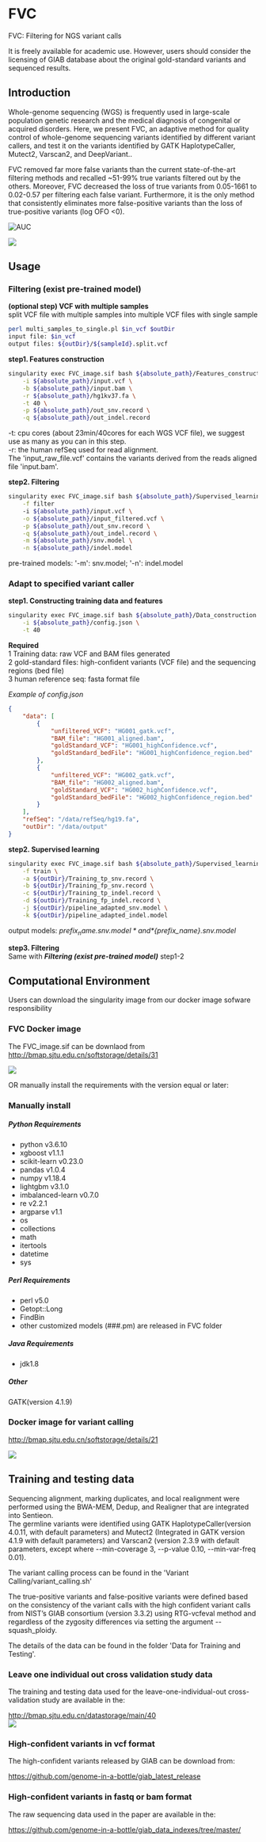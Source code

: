 # FVC
FVC: Filtering for NGS variant calls<br>

It is freely available for academic use. However, users should consider the licensing of GIAB database about the original gold-standard variants and sequenced results.<br>

Introduction
------------
  Whole-genome sequencing (WGS) is frequently used in large-scale population genetic research and the medical diagnosis of congenital or acquired disorders. Here, we present FVC, an adaptive method for quality control of whole-genome sequencing variants identified by different variant callers, and test it on the variants identified by GATK HaplotypeCaller, Mutect2, Varscan2, and DeepVariant..<br>
  
  FVC removed far more false variants than the current state-of-the-art filtering methods and recalled ~51-99% true variants filtered out by the others. Moreover, FVC decreased the loss of true variants from 0.05-1661 to 0.02-0.57 per filtering each false variant. Furthermore, it is the only method that consistently eliminates more false-positive variants than the loss of true-positive variants (log OFO <0).<br>

![AUC](Pictures/Comparison_of_different_methods.jpg)<br>

![](Pictures/Measurement_using_MCC_OFO.png)<br>


Usage
------------
### Filtering (exist pre-trained model) <br>
**(optional step) VCF with multiple samples**<br>
split VCF file with multiple samples into multiple VCF files with single sample
```bash
perl multi_samples_to_single.pl $in_vcf $outDir
input file: $in_vcf
output files: ${outDir}/${sampleId}.split.vcf
```

**step1. Features construction**<br>
```bash
singularity exec FVC_image.sif bash ${absolute_path}/Features_construction.sh \
    -i ${absolute_path}/input.vcf \
    -b ${absolute_path}/input.bam \
    -r ${absolute_path}/hg1kv37.fa \
    -t 40 \
    -p ${absolute_path}/out_snv.record \
    -q ${absolute_path}/out_indel.record
```

-t: cpu cores (about 23min/40cores  for each WGS VCF file), we suggest use as many as you can in this step. <br>
-r: the human refSeq used for read alignment. <br>
The 'input_raw_file.vcf' contains the variants derived from the reads aligned file 'input.bam'. <br>


**step2. Filtering**<br>
```bash
singularity exec FVC_image.sif bash ${absolute_path}/Supervised_learning_filtering.sh \
    -f filter
    -i ${absolute_path}/input.vcf \
    -o ${absolute_path}/input_filtered.vcf \
    -p ${absolute_path}/out_snv.record \
    -q ${absolute_path}/out_indel.record \
    -m ${absolute_path}/snv.model \
    -n ${absolute_path}/indel.model
```

pre-trained models: '-m': snv.model; '-n': indel.model <br>

### Adapt to specified variant caller
**step1. Constructing training data and features** <br>
```bash
singularity exec FVC_image.sif bash ${absolute_path}/Data_construction.sh \
    -i ${absolute_path}/config.json \
    -t 40
```

**Required** <br>
1 Training data: raw VCF and BAM files generated <br>
2 gold-standard files: high-confident variants (VCF file) and the sequencing regions (bed file) <br>
3 human reference seq: fasta format file <br>

*Example of config.json* <br>
```json
{
    "data": [
        {
            "unfiltered_VCF": "HG001_gatk.vcf",
            "BAM_file": "HG001_aligned.bam",
            "goldStandard_VCF": "HG001_highConfidence.vcf",
            "goldStandard_bedFile": "HG001_highConfidence_region.bed"
        },
        {
            "unfiltered_VCF": "HG002_gatk.vcf",
            "BAM_file": "HG002_aligned.bam",
            "goldStandard_VCF": "HG002_highConfidence.vcf",
            "goldStandard_bedFile": "HG002_highConfidence_region.bed"
        }
    ],
    "refSeq": "/data/refSeq/hg19.fa",
    "outDir": "/data/output"
}
```
**step2. Supervised learning** <br>
```bash
singularity exec FVC_image.sif bash ${absolute_path}/Supervised_learning_filtering.sh \
    -f train \
    -a ${outDir}/Training_tp_snv.record \
    -b ${outDir}/Training_fp_snv.record \
    -c ${outDir}/Training_tp_indel.record \
    -d ${outDir}/Training_fp_indel.record \
    -j ${outDir}/pipeline_adapted_snv.model \
    -k ${outDir}/pipeline_adapted_indel.model
```
output models: *${prefix_name}.snv.model* and *${prefix_name}.snv.model* <br>

**step3. Filtering** <br>
Same with ***Filtering (exist pre-trained model)*** step1-2

Computational Environment
------------
Users can download the singularity image from our docker image sofware responsibility<br>

### FVC Docker image
The FVC_image.sif can be downlaod from http://bmap.sjtu.edu.cn/softstorage/details/31

![](Pictures/FVC_docker_image.png)<br>

OR manually install the requirements with the version equal or later:<br>

### Manually install

##### Python Requirements
* python v3.6.10
* xgboost v1.1.1
* scikit-learn v0.23.0
* pandas v1.0.4
* numpy v1.18.4
* lightgbm v3.1.0
* imbalanced-learn v0.7.0
* re v2.2.1
* argparse v1.1
* os 
* collections 
* math
* itertools
* datetime
* sys

##### Perl Requirements
* perl v5.0
* Getopt::Long
* FindBin
* other customized models (###.pm) are released in FVC folder

##### Java Requirements
* jdk1.8

##### Other
GATK(version 4.1.9)

### Docker image for variant calling
http://bmap.sjtu.edu.cn/softstorage/details/21

![](Pictures/Variant_calling_docker_image.png)<br>

Training and testing data
------------
Sequencing alignment, marking duplicates, and local realignment were performed using the BWA-MEM, Dedup, and Realigner that are integrated into Sentieon.<br>
The germline variants were identified using GATK HaplotypeCaller(version 4.0.11, with default parameters) and Mutect2 (Integrated in GATK version 4.1.9 with default parameters) and Varscan2 (version 2.3.9 with default parameters, except where --min-coverage 3, --p-value 0.10, --min-var-freq 0.01).<br>

The variant calling process can be found in the 'Variant Calling/variant_calling.sh'<br>

The true-positive variants and false-positive variants were defined based on the consistency of the variant calls with the high confident variant calls from NIST’s GIAB consortium (version 3.3.2) using RTG-vcfeval method and regardless of the zygosity differences via setting the argument --squash_ploidy.<br>

The details of the data can be found in the folder 'Data for Training and Testing'.<br>

### Leave one individual out cross validation study data
The training and testing data used for the leave-one-individual-out cross-validation study are available in the: <br>

http://bmap.sjtu.edu.cn/datastorage/main/40<br>
![](Pictures/Data_location.png)<br>

### High-confident variants in vcf format

The high-confident variants released by GIAB can be download from: <br>

https://github.com/genome-in-a-bottle/giab_latest_release <br>

### High-confident variants in fastq or bam format
The raw sequencing data used in the paper are available in the: <br>

https://github.com/genome-in-a-bottle/giab_data_indexes/tree/master/ <br>
